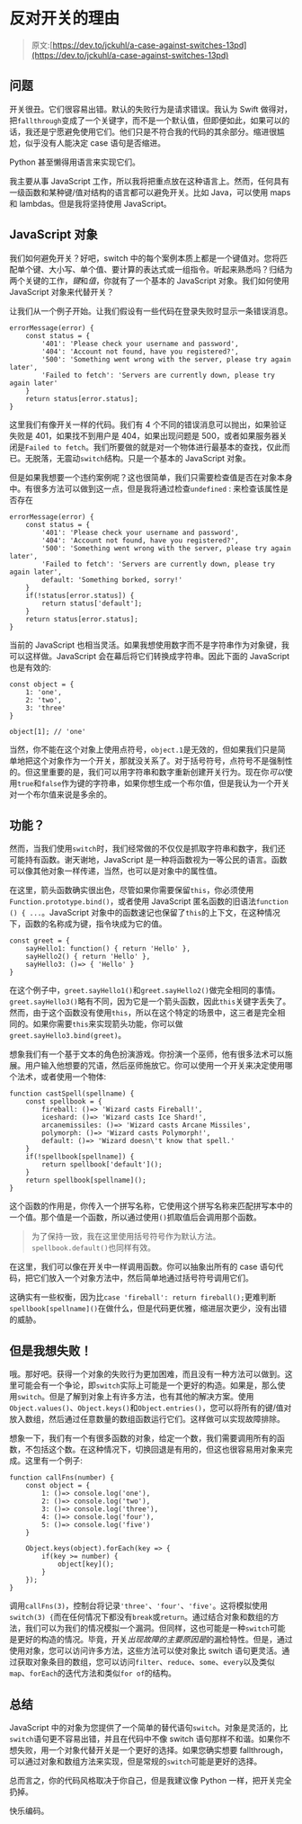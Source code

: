# 反对开关的理由

> 原文:[https://dev.to/jckuhl/a-case-against-switches-13pd](https://dev.to/jckuhl/a-case-against-switches-13pd)

## [](#the-problem)问题

开关很丑。它们很容易出错。默认的失败行为是请求错误。我认为 Swift 做得对，把`fallthrough`变成了一个关键字，而不是一个默认值，但即便如此，如果可以的话，我还是宁愿避免使用它们。他们只是不符合我的代码的其余部分。缩进很尴尬，似乎没有人能决定 case 语句是否缩进。

Python 甚至懒得用语言来实现它们。

我主要从事 JavaScript 工作，所以我将把重点放在这种语言上。然而，任何具有一级函数和某种键/值对结构的语言都可以避免开关。比如 Java，可以使用 maps 和 lambdas。但是我将坚持使用 JavaScript。

## JavaScript 对象

我们如何避免开关？好吧，switch 中的每个案例本质上都是一个键值对。您将匹配单个键、大小写、单个值、要计算的表达式或一组指令。听起来熟悉吗？归结为两个关键的工作，*键*和*值*，你就有了一个基本的 JavaScript 对象。我们如何使用 JavaScript 对象来代替开关？

让我们从一个例子开始。让我们假设有一些代码在登录失败时显示一条错误消息。

```
errorMessage(error) {
    const status = {
        '401': 'Please check your username and password',
        '404': 'Account not found, have you registered?',
        '500': 'Something went wrong with the server, please try again later',
        'Failed to fetch': 'Servers are currently down, please try again later'
    }
    return status[error.status];
} 
```

这里我们有像开关一样的代码。我们有 4 个不同的错误消息可以抛出，如果验证失败是 401，如果找不到用户是 404，如果出现问题是 500，或者如果服务器关闭是`Failed to fetch`。我们所要做的就是对一个物体进行最基本的查找，仅此而已。无脱落，无震动`switch`结构。只是一个基本的 JavaScript 对象。

但是如果我想要一个违约案例呢？这也很简单，我们只需要检查值是否在对象本身中。有很多方法可以做到这一点，但是我将通过检查`undefined` :
来检查该属性是否存在

```
errorMessage(error) {
    const status = {
        '401': 'Please check your username and password',
        '404': 'Account not found, have you registered?',
        '500': 'Something went wrong with the server, please try again later',
        'Failed to fetch': 'Servers are currently down, please try again later',
        default: 'Something borked, sorry!'
    }
    if(!status[error.status]) {
        return status['default'];
    }
    return status[error.status];
} 
```

当前的 JavaScript 也相当灵活。如果我想使用数字而不是字符串作为对象键，我可以这样做。JavaScript 会在幕后将它们转换成字符串。因此下面的 JavaScript 也是有效的:

```
const object = {
    1: 'one',
    2: 'two',
    3: 'three'
}

object[1]; // 'one' 
```

当然，你不能在这个对象上使用点符号，`object.1`是无效的，但如果我们只是简单地把这个对象作为一个开关，那就没关系了。对于括号符号，点符号不是强制性的。但这里重要的是，我们可以用字符串和数字重新创建开关行为。现在你*可以*使用`true`和`false`作为键的字符串，如果你想生成一个布尔值，但是我认为一个开关对一个布尔值来说是多余的。

## [](#functions)功能？

然而，当我们使用`switch`时，我们经常做的不仅仅是抓取字符串和数字，我们还可能持有函数。谢天谢地，JavaScript 是一种将函数视为一等公民的语言。函数可以像其他对象一样传递，当然，也可以是对象中的属性值。

在这里，箭头函数确实很出色，尽管如果你需要保留`this`，你必须使用`Function.prototype.bind()`，或者使用 JavaScript 匿名函数的旧语法`function () { ...`。JavaScript 对象中的函数速记也保留了`this`的上下文，在这种情况下，函数的名称成为键，指令块成为它的值。

```
const greet = {
    sayHello1: function() { return 'Hello' },
    sayHello2() { return 'Hello' },
    sayHello3: ()=> { 'Hello' }
} 
```

在这个例子中，`greet.sayHello1()`和`greet.sayHello2()`做完全相同的事情。`greet.sayHello3()`略有不同，因为它是一个箭头函数，因此`this`关键字丢失了。然而，由于这个函数没有使用`this`，所以在这个特定的场景中，这三者是完全相同的。如果你需要`this`来实现箭头功能，你可以做`greet.sayHello3.bind(greet)`。

想象我们有一个基于文本的角色扮演游戏。你扮演一个巫师，他有很多法术可以施展。用户输入他想要的咒语，然后巫师施放它。你可以使用一个开关来决定使用哪个法术，或者使用一个物体:

```
function castSpell(spellname) {
    const spellbook = {
        fireball: ()=> 'Wizard casts Fireball!',
        iceshard: ()=> 'Wizard casts Ice Shard!',
        arcanemissiles: ()=> 'Wizard casts Arcane Missiles',
        polymorph: ()=> 'Wizard casts Polymorph!',
        default: ()=> 'Wizard doesn\'t know that spell.'
    }
    if(!spellbook[spellname]) {
        return spellbook['default']();
    }
    return spellbook[spellname]();
} 
```

这个函数的作用是，你传入一个拼写名称，它使用这个拼写名称来匹配拼写本中的一个值。那个值是一个函数，所以通过使用`()`抓取值后会调用那个函数。

> 为了保持一致，我在这里使用括号符号作为默认方法。`spellbook.default()`也同样有效。

在这里，我们可以像在开关中一样调用函数。你可以抽象出所有的 case 语句代码，把它们放入一个对象方法中，然后简单地通过括号符号调用它们。

这确实有一些权衡，因为比`case 'fireball': return fireball();`更难判断`spellbook[spellname]()`在做什么，但是代码更优雅，缩进层次更少，没有出错的威胁。

## 但是我想失败！

哦。那好吧。获得一个对象的失败行为更加困难，而且没有一种方法可以做到。这里可能会有一个争论，即`switch`实际上可能是一个更好的构造。如果是，那么使用`switch`。但是了解到对象上有许多方法，也有其他的解决方案。使用`Object.values()`、`Object.keys()`和`Object.entries()`，您可以将所有的键/值对放入数组，然后通过任意数量的数组函数运行它们。这样做可以实现故障排除。

想象一下，我们有一个有很多函数的对象，给定一个数，我们需要调用所有的函数，不包括这个数。在这种情况下，切换回退是有用的，但这也很容易用对象来完成。这里有一个例子:

```
function callFns(number) {
    const object = {
        1: ()=> console.log('one'),
        2: ()=> console.log('two'),
        3: ()=> console.log('three'),
        4: ()=> console.log('four'),
        5: ()=> console.log('five')
    }

    Object.keys(object).forEach(key => {
        if(key >= number) {
            object[key]();
        }
    });
} 
```

调用`callFns(3)`，控制台将记录`'three'`、`'four'`、`'five'`。这将模拟使用`switch(3) {`而在任何情况下都没有`break`或`return`。通过结合对象和数组的方法，我们可以为我们的情况模拟一个漏洞。但同样，这也可能是一种`switch`可能是更好的构造的情况。毕竟，开关*出现故障的主要原因是*的漏检特性。但是，通过使用对象，您可以访问许多方法，这些方法可以使对象比 switch 语句更灵活。通过获取对象条目的数组，您可以访问`filter`、`reduce`、`some`、`every`以及类似`map`、`forEach`的迭代方法和类似`for of`的结构。

## [](#in-summary)总结

JavaScript 中的对象为您提供了一个简单的替代语句`switch`。对象是灵活的，比`switch`语句更不容易出错，并且在代码中不像 switch 语句那样不和谐。如果你不想失败，用一个对象代替开关是一个更好的选择。如果您确实想要 fallthrough，可以通过对象和数组方法来实现，但是常规的`switch`可能是更好的选择。

总而言之，你的代码风格取决于你自己，但是我建议像 Python 一样，把开关完全扔掉。

快乐编码。